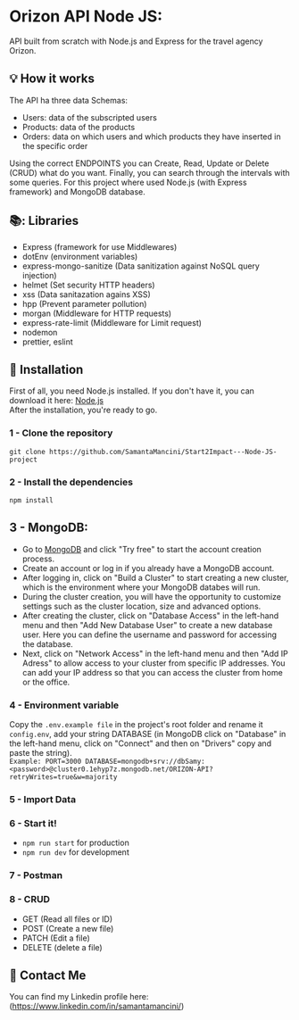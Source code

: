 # Orizon API Node JS:

API built from scratch with Node.js and Express for the travel agency Orizon.

## :bulb: How it works

The API ha three data Schemas:
- Users: data of the subscripted users
- Products: data of the products
- Orders: data on which users and which
  products they have inserted in the specific order
 
Using the correct ENDPOINTS you can Create, Read, Update or Delete (CRUD) what do you
want. Finally, you can search through the intervals with some queries. For this project
where used Node.js (with Express framework) and MongoDB database.

## 📚: Libraries

- Express (framework for use Middlewares)
- dotEnv (environment variables)
- express-mongo-sanitize (Data sanitization against NoSQL query injection)
- helmet (Set security HTTP headers)
- xss (Data sanitazation agains XSS)
- hpp (Prevent parameter pollution)
- morgan (Middleware for HTTP requests)
- express-rate-limit (Middleware for Limit request)
- nodemon
- prettier, eslint

## :floppy_disk: Installation

First of all, you need Node.js installed.
If you don't have it, you can download it here:
[Node.js](https://nodejs.org/en)<br>
After the installation, you're ready to go.

### 1 - Clone the repository

`git clone https://github.com/SamantaMancini/Start2Impact---Node-JS-project`

### 2 - Install the dependencies

`npm install`

## 3 - MongoDB:

- Go to [MongoDB](https://www.mongodb.com/atlas/database) and click "Try free" to start the account creation process.
- Create an account or log in if you already have a MongoDB account.
- After logging in, click on "Build a Cluster" to start creating a new cluster, which is the environment where your MongoDB databes will run.
- During the cluster creation, you will have the opportunity to customize settings such as the cluster location, size and advanced options.
- After creating the cluster, click on "Database Access" in the left-hand menu and then "Add New Database User" to create a new database user.
  Here you can define the username and password for accessing the database.
- Next, click on "Network Access" in the left-hand menu and then "Add IP Adress" to allow access to your cluster from specific IP addresses. You can add your IP address so that you can access the cluster from home or the office.

### 4 - Environment variable

Copy the `.env.example file` in the project's root folder and rename it `config.env`, add your string DATABASE (in MongoDB click on "Database" in the left-hand menu, click on "Connect" and then on "Drivers" copy and paste the string). <br/>
`Example:
PORT=3000
DATABASE=mongodb+srv://dbSamy:<password>@cluster0.1ehyp7z.mongodb.net/ORIZON-API?retryWrites=true&w=majority`

### 5 - Import Data

### 6 - Start it!

- `npm run start` for production
- `npm run dev` for development

### 7 - Postman

### 8 - CRUD 
- GET (Read all files or ID)
- POST (Create a new file)
- PATCH (Edit a file)
- DELETE (delete a file)


## :e-mail: Contact Me

You can find my Linkedin profile here: (https://www.linkedin.com/in/samantamancini/)
